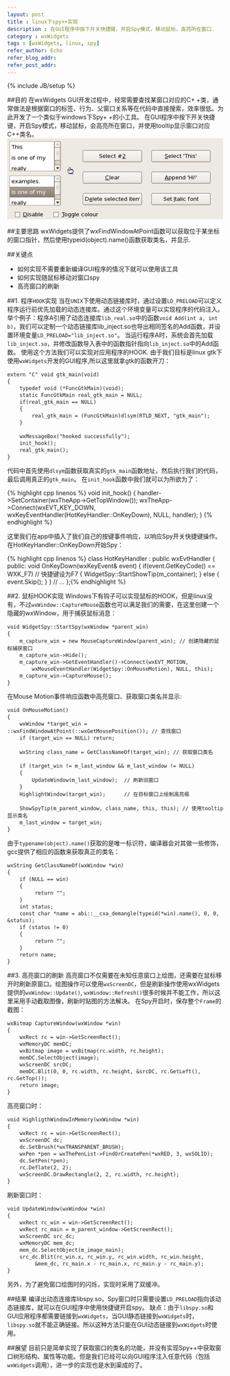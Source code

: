 ```yaml
---
layout: post
title : linux下spy++实现
description : 在GUI程序中按下开关快捷键，开启Spy模式，移动鼠标，高亮所在窗口.
category : wxWidgets
tags : [wxWidgets, linux, spy]
refer_author: Echo
refer_blog_addr: 
refer_post_addr: 
---
```

{% include JB/setup %}


##目的
在wxWidgets GUI开发过程中，经常需要查找某窗口对应的C+ +类，通常做法是根据窗口的标签、行为、父窗口关系等在代码中直接搜索，效率很低。为此开发了一个类似于windows下Spy+ +的小工具。
在GUI程序中按下开关快捷键，开启Spy模式，移动鼠标，会高亮所在窗口，并使用tooltip显示窗口对应C++类名。
![wxEventTableEntry](/assets/image/linuxspy.gif)

##主要思路
wxWidgets提供了wxFindWindowAtPoint函数可以获取位于某坐标的窗口指针，然后使用typeid(object).name()函数获取类名，并显示.

##关键点

* 如何实现不需要重新编译GUI程序的情况下就可以使用该工具
* 如何实现随鼠标移动对窗口spy
* 高亮窗口的刷新&nbsp;

##1. 程序`HOOK`实现
当在`UNIX`下使用动态链接库时，通过设置`LD_PRELOAD`可以定义程序运行前优先加载的动态连接库。通过这个环境变量可以实现程序的代码注入。
举个例子：程序A引用了动态连接库`lib_real.so`中的函数`void Add(int a, int b)`，我们可以定制一个动态链接库lib_inject.so也导出相同签名的Add函数，并设置环境变量`LD_PRELOAD="lib_inject.so"`。
当运行程序A时，系统会首先加载`lib_inject.so`，并修改函数导入表中的函数指针指向`lib_inject.so`中的Add函数。
使用这个方法我们可以实现对应用程序的HOOK.
由于我们目标是linux gtk下使用`wxWidgets`开发的GUI程序,所以这里就拿gtk的函数开刀：


    extern "C" void gtk_main(void)
    {
        typedef void (*FuncGtkMain)(void);
        static FuncGtkMain real_gtk_main = NULL;
        if(real_gtk_main == NULL)
        {
            real_gtk_main = (FuncGtkMain)dlsym(RTLD_NEXT, "gtk_main");
        }

        wxMessageBox("hooked successfully");
        init_hook();
        real_gtk_main();
    }


代码中首先使用`dlsym`函数获取真实的`gtk_main`函数地址，然后执行我们的代码，最后调用真正的`gtk_main`。 
在`init_hook`函数中我们就可以为所欲为了：

{% highlight cpp linenos %}
void init_hook()
{
    handler->SetContainer(wxTheApp->GetTopWindow());
    wxTheApp->Connect(wxEVT_KEY_DOWN, wxKeyEventHandler(HotKeyHandler::OnKeyDown), NULL, 		handler);
}
{% endhighlight %}

这里我们在app中插入了我们自己的按键事件响应，以响应Spy开关快捷键操作。在HotKeyHandler::OnKeyDown开始Spy：

{% highlight cpp linenos %}
class HotKeyHandler : public wxEvtHandler
{
public:
    void OnKeyDown(wxKeyEvent& event)
    {
       	if(event.GetKeyCode() == WXK_F7) // 快捷键设为F7
       	{
           	WidgetSpy::StartShowTip(m_container);
       	}
       	else
       	{
           	event.Skip();
       	}
    }
    // ...
};{% endhighlight %}

##2. 鼠标HOOK实现
Windows下有钩子可以实现鼠标的HOOK，但是linux没有，不过`wxWindow::CaptureMouse`函数也可以满足我们的需要，在这里创建一个隐藏的wxWindow，用于捕获鼠标消息：

    void WidgetSpy::StartSpy(wxWindow *parent_win)
    {
        m_capture_win = new MouseCaptureWindow(parent_win); // 创建隐藏的鼠标捕获窗口
        m_capture_win->Hide();
        m_capture_win->GetEventHandler()->Connect(wxEVT_MOTION,
            wxMouseEventHandler(WidgetSpy::OnMouseMotion), NULL, this);
        m_capture_win->CaptureMouse();
    }

在Mouse Motion事件响应函数中高亮窗口、获取窗口类名并显示:
	
    void OnMouseMotion()
    {
        wxWindow *target_win = ::wxFindWindowAtPoint(::wxGetMousePosition()); // 查找窗口
        if (target_win == NULL) return;

        wxString class_name = GetClassNameOf(target_win); // 获取窗口类名

        if (target_win != m_last_window && m_last_window != NULL)
        {
            UpdateWindow(m_last_window);  // 刷新旧窗口
        }
        HighlightWindow(target_win);      // 在目标窗口上绘制高亮框

        ShowSpyTip(m_parent_window, class_name, this, this); // 使用tooltip显示类名
        m_last_window = target_win;
    }

由于`typename(object).name()`获取的是唯一标识符，编译器会对其做一些修饰，gcc提供了相应的函数来获取真正的类名：

    wxString GetClassNameOf(wxWindow *win)
    {
        if (NULL == win)
        {
        	 return "";
        }
        int status;
        const char *name = abi::__cxa_demangle(typeid(*win).name(), 0, 0, &status);
        if (status != 0)
        {
    	     return "";
        }
        return name;
    }

##3. 高亮窗口的刷新
高亮窗口不仅需要在未知任意窗口上绘图，还需要在鼠标移开时刷新原窗口。绘图操作可以使用`wxScreenDC`，但是刷新操作使用wxWidgets提供的`wxWindow::Update()`, `wxWindow::Refresh()`很多时候并不能工作，所以这里采用手动截取图像，刷新时贴图的方法解决。
在Spy开启时，保存整个`Frame`的截图：

    wxBitmap CaptureWindow(wxWindow *win)
    {
        wxRect rc = win->GetScreenRect();
        wxMemoryDC memDC;
        wxBitmap image = wxBitmap(rc.width, rc.height);
        memDC.SelectObject(image);
        wxScreenDC srcDC;
        memDC.Blit(0, 0, rc.width, rc.height, &srcDC, rc.GetLeft(), rc.GetTop());
        return image;
    }

高亮窗口时：

    void HighligthWindowInMemory(wxWindow *win)
    {
   	    wxRect rc = win->GetScreenRect();
   	    wxScreenDC dc;
   	    dc.SetBrush(*wxTRANSPARENT_BRUSH);
   	    wxPen *pen = wxThePenList->FindOrCreatePen(*wxRED, 3, wxSOLID);
   	    dc.SetPen(*pen);
   	    rc.Deflate(2, 2);
   	    wxScreenDC.DrawRectangle(2, 2, rc.width, rc.height);
    }

刷新窗口时：

    void UpdateWindow(wxWindow *win)
    {
   	    wxRect rc_win = win->GetScreenRect();
   	    wxRect rc_main = m_parent_window->GetScreenRect();
   	    wxScreenDC src_dc;
   	    wxMemoryDC mem_dc;
   	    mem_dc.SelectObject(m_image_main);
   	    src_dc.Blit(rc_win.x, rc_win.y, rc_win.width, rc_win.height,
       		 &mem_dc, rc_main.x - rc_main.x, rc_main.y - rc_main.y);
    }

另外，为了避免窗口绘图时的闪烁，实现时采用了双缓冲。


##结果
编译出动态连接库libspy.so，Spy窗口时只需要设置`LD_PRELOAD`指向该动态链接库，就可以在GUI程序中使用快捷键开启spy。
缺点：由于`libspy.so`和GUI应用程序都需要链接到`wxWidgets`，当GUI静态链接到`wxWidgets`时，`libspy.so`就不能正确链接。所以这种方法只能在GUI动态链接到`wxWidgets`时使用。


##展望
目前只是简单实现了获取窗口的类名的功能，并没有实现Spy++中获取窗口树形结构、属性等功能。但是我们已经可以向GUI程序注入任意代码（包括`wxWidgets`调用），进一步的实现也是水到渠成的了。